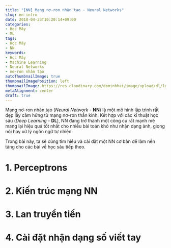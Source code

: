 ```yaml
---
title: "[NN] Mạng nơ-ron nhân tạo - Neural Networks"
slug: nn-intro
date: 2018-04-23T10:20:14+09:00
categories:
- Học Máy
- ML
tags:
- Học Máy
- NN
keywords:
- Học Máy
- Machine Learning
- Neural Networks
- nơ-ron nhân tạo
autoThumbnailImage: true
thumbnailImagePosition: left
thumbnailImage: https://res.cloudinary.com/dominhhai/image/upload/dl/logo.png
metaAlignment: center
draft: true
---
```

Mạng nơ-ron nhân tạo (*Neural Network* - **NN**) là một mô hình lập trình rất đẹp lấy cảm hứng từ mạng nơ-ron thần kinh. Kết hợp với các kĩ thuật học sâu (*Deep Learning* - **DL**), NN đang trở thành một công cụ rất mạnh mẽ mang lại hiệu quả tốt nhất cho nhiều bài toán khó như nhận dạng ảnh, giọng nói hay xử lý ngôn ngữ tự nhiên.
<!--more-->

Trong bài này, ta sẽ cùng tìm hiểu và cài đặt một NN cơ bản để làm nền tảng cho các bài về học sâu tiếp theo.

<!--toc-->

# 1. Perceptrons

# 2. Kiến trúc mạng NN

# 3. Lan truyền tiến

# 4. Cài đặt nhận dạng số viết tay
